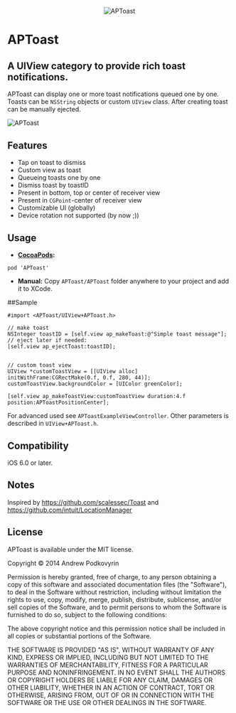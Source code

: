 <p align="center" >
<img src="https://raw.github.com/podkovyrin/APToast/master/aptoast_icon.png" alt="APToast" title="APToast">
</p>

# APToast

## A UIView category to provide rich toast notifications.

APToast can display one or more toast notifications queued one by one. Toasts can be `NSString` objects or custom `UIView` class. After creating toast can be manually ejected.

<img src="https://raw.github.com/podkovyrin/APToast/master/demo.gif" alt="APToast" title="APToast demo" style="display:block; margin: 10px auto 30px auto; align:center"/>

## Features
 - Tap on toast to dismiss
 - Custom view as toast
 - Queueing toasts one by one
 - Dismiss toast by toastID
 - Present in bottom, top or center of receiver view
 - Present in `CGPoint`-center of receiver view
 - Customizable UI (globally)
 - Device rotation not supported (by now ;))
 

## Usage
 - **[CocoaPods](http://cocoapods.org):**
```
pod 'APToast'
```
 - **Manual:**
Copy `APToast/APToast` folder anywhere to your project and add it to XCode.

##Sample

```obj-c
#import <APToast/UIView+APToast.h>

// make toast
NSInteger toastID = [self.view ap_makeToast:@"Simple toast message"];
// eject later if needed:
[self.view ap_ejectToast:toastID];


// custom toast view
UIView *customToastView = [[UIView alloc] initWithFrame:CGRectMake(0.f, 0.f, 280, 44)];
customToastView.backgroundColor = [UIColor greenColor];

[self.view ap_makeToastView:customToastView duration:4.f position:APToastPositionCenter];
```

For advanced used see `APToastExampleViewController`. Other parameters is described in `UIView+APToast.h`.

## Compatibility
iOS 6.0 or later.

## Notes
Inspired by https://github.com/scalessec/Toast and https://github.com/intuit/LocationManager

## License

APToast is available under the MIT license.

Copyright © 2014 Andrew Podkovyrin

Permission is hereby granted, free of charge, to any person obtaining a copy
of this software and associated documentation files (the "Software"), to deal
in the Software without restriction, including without limitation the rights
to use, copy, modify, merge, publish, distribute, sublicense, and/or sell
copies of the Software, and to permit persons to whom the Software is
furnished to do so, subject to the following conditions:

The above copyright notice and this permission notice shall be included
in all copies or substantial portions of the Software.

THE SOFTWARE IS PROVIDED "AS IS", WITHOUT WARRANTY OF ANY KIND, EXPRESS OR
IMPLIED, INCLUDING BUT NOT LIMITED TO THE WARRANTIES OF MERCHANTABILITY,
FITNESS FOR A PARTICULAR PURPOSE AND NONINFRINGEMENT. IN NO EVENT SHALL THE
AUTHORS OR COPYRIGHT HOLDERS BE LIABLE FOR ANY CLAIM, DAMAGES OR OTHER
LIABILITY, WHETHER IN AN ACTION OF CONTRACT, TORT OR OTHERWISE, ARISING FROM,
OUT OF OR IN CONNECTION WITH THE SOFTWARE OR THE USE OR OTHER DEALINGS IN
THE SOFTWARE.

